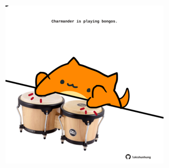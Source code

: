 <!-- built at 13/11/2023, 18:00:41 UTC -->
<p align="center">
  <img width="500" height="500" src="./ReadmeImage.svg">
</p>
